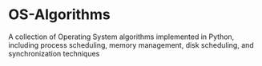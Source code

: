 # OS-Algorithms
A collection of Operating System algorithms implemented in Python, including process scheduling, memory management, disk scheduling, and synchronization techniques
